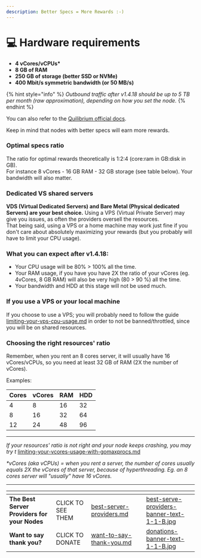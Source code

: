 ```yaml
---
description: Better Specs = More Rewards :-)
---
```


# 💻 Hardware requirements

* **4 vCores/vCPUs\***
* **8 GB of RAM**
* **250 GB of storage (better SSD or NVMe)**
* **400 Mbit/s symmetric bandwidth (or 50 MB/s)**

{% hint style="info" %}
_Outbound traffic after v1.4.18 should be up to 5 TB per month (raw approximation), depending on how you set the node._
{% endhint %}

You can also refer to the [Quilibrium official docs](https://quilibrium.com/docs/noderunning).

Keep in mind that nodes with better specs will earn more rewards.&#x20;

### Optimal specs ratio

The ratio for optimal rewards theoretically is  1:2:4 (core:ram in GB:disk in GB). \
For instance 8 vCores - 16 GB RAM - 32 GB storage (see table below). Your bandwidth will also matter.

### Dedicated VS shared servers

**VDS (Virtual Dedicated Servers) and Bare Metal (Physical dedicated Servers) are your best choice.** Using a VPS (Virtual Private Server) may give you issues, as often the providers oversell the resources.\
That being said, using a VPS or a home machine may work just fine if you don't care about absolutely maximizing your rewards (but you probably will have to limit your CPU usage).



### What you can expect after v1.4.18:

* Your CPU usage will be 80% > 100% all the time.
* Your RAM usage, if you have you have 2X the ratio of your vCores (eg. 4vCores, 8 GB RAM) will also be very high (80 > 90 %) all the time.
* Your bandwidth and HDD at this stage will not be used much.

### If you use a VPS or your local machine

If you choose to use a VPS; you will probably need to follow the guide  [limiting-your-vps-cpu-usage.md](tutorials/managing-your-system-resources/limiting-your-vps-cpu-usage.md "mention") in order to not be banned/throttled, since you will be on shared resources.&#x20;

### Choosing the right resources' ratio

Remember, when you rent an 8 cores server, it will usually have 16 vCores/vCPUs, so you need at least 32 GB of RAM (2X the number of vCores).&#x20;

Examples:

| Cores | vCores | RAM | HDD |
| ----- | ------ | --- | --- |
| 4     | 8      | 16  | 32  |
| 8     | 16     | 32  | 64  |
| 12    | 24     | 48  | 96  |

***

_If your resources' ratio is not right and your node keeps crashing, you may try t_ [limiting-your-vcores-usage-with-gomaxprocs.md](tutorials/managing-your-system-resources/limiting-your-vcores-usage-with-gomaxprocs.md "mention")

_\*vCores (aka vCPUs) = when you rent a server, the number of cores usually equals 2X the vCores of that server, because of hyperthreading. Eg. an 8 cores server will "usually" have 16 vCores._

***

<table data-card-size="large" data-column-title-hidden data-view="cards" data-full-width="false"><thead><tr><th></th><th></th><th data-hidden data-card-target data-type="content-ref"></th><th data-hidden></th><th data-hidden data-card-cover data-type="files"></th></tr></thead><tbody><tr><td><strong>The Best Server Providers for your Nodes</strong></td><td>CLICK TO SEE THEM</td><td><a href="best-server-providers.md">best-server-providers.md</a></td><td></td><td><a href=".gitbook/assets/best-serve-providers-banner-text-1-1-B.jpg">best-serve-providers-banner-text-1-1-B.jpg</a></td></tr><tr><td><strong>Want to say thank you?</strong></td><td>CLICK TO DONATE</td><td><a href="want-to-say-thank-you.md">want-to-say-thank-you.md</a></td><td></td><td><a href=".gitbook/assets/donations-banner-text-1-1-B.jpg">donations-banner-text-1-1-B.jpg</a></td></tr></tbody></table>
